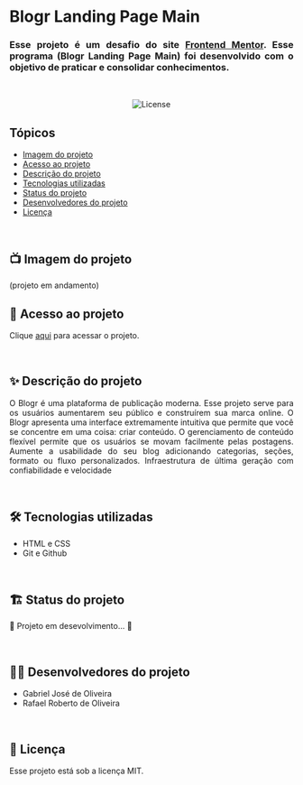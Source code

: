 # Blogr Landing Page Main

<h3 align="justify">Esse projeto é um desafio do site <a href="https://www.frontendmentor.io/">Frontend Mentor</a>. Esse programa (Blogr Landing Page Main) foi desenvolvido com o objetivo de praticar e consolidar conhecimentos.</h3>

<br>

<p align="center">
  <img alt="License" src="https://img.shields.io/static/v1?label=license&message=MIT&color=49AA26&labelColor=000000">
</p>

## Tópicos
- [Imagem do projeto](#img)
- [Acesso ao projeto](#acesso)
- [Descrição do projeto](#desc)
- [Tecnologias utilizadas](#tec)
- [Status do projeto](#status)
- [Desenvolvedores do projeto](#devs)
- [Licença](#license)

<br>

<h2 id="img">📺 Imagem do projeto</h2>
(projeto em andamento)

<br>

<h2 id="acesso">🔗 Acesso ao projeto</h2>

Clique [aqui](https://fel1324.github.io/blogr-challenge/) para acessar o projeto.

<br>

<h2 id="desc">✨ Descrição do projeto</h2>

<p align="justify">
    O Blogr é uma plataforma de publicação moderna. Esse projeto serve para os usuários aumentarem seu público e construírem sua marca online. O Blogr apresenta uma interface extremamente intuitiva que permite que você se concentre em uma coisa: criar conteúdo. O gerenciamento de conteúdo flexível permite que os usuários se movam facilmente pelas postagens. Aumente a usabilidade do seu blog adicionando categorias, seções, formato ou fluxo personalizados. Infraestrutura de última geração
    com confiabilidade e velocidade 
</p>

<br>

<h2 id="tec">🛠️ Tecnologias utilizadas</h2>

* HTML e CSS
* Git e Github

<br>

<h2 id="status">🏗️ Status do projeto</h2>

🚧 Projeto em desevolvimento... 🚧

<br>

<h2 id="devs">👨‍💻 Desenvolvedores do projeto</h2>

* Gabriel José de Oliveira
* Rafael Roberto de Oliveira

<br>

<h2 id="license">📰 Licença</h2>

Esse projeto está sob a licença MIT.
